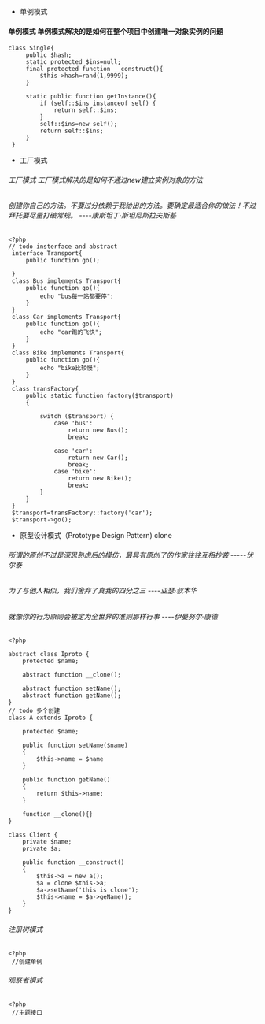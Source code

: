 - 单例模式
#### 单例模式    单例模式解决的是如何在整个项目中创建唯一对象实例的问题
```
class Single{
     public $hash;
     static protected $ins=null;
     final protected function __construct(){
         $this->hash=rand(1,9999);
     }

     static public function getInstance(){
         if (self::$ins instanceof self) {
             return self::$ins;
         }
         self::$ins=new self();
         return self::$ins;
     }
 }
 ```
- 工厂模式
###### 工厂模式    工厂模式解决的是如何不通过new建立实例对象的方法
###### 创建你自己的方法。不要过分依赖于我给出的方法。要确定最适合你的做法！不过拜托要尽量打破常规。 ----康斯坦丁·斯坦尼斯拉夫斯基
```
<?php
// todo insterface and abstract
 interface Transport{
     public function go();

 }
 class Bus implements Transport{
     public function go(){
         echo "bus每一站都要停";
     }
 }
 class Car implements Transport{
     public function go(){
         echo "car跑的飞快";
     }
 }
 class Bike implements Transport{
     public function go(){
         echo "bike比较慢";
     }
 }
 class transFactory{
     public static function factory($transport)
     {

         switch ($transport) {
             case 'bus':
                 return new Bus();
                 break;

             case 'car':
                 return new Car();
                 break;
             case 'bike':
                 return new Bike();
                 break;
         }
     }
 }
 $transport=transFactory::factory('car');
 $transport->go();
 ```


- 原型设计模式（Prototype Design Pattern) clone
###### 所谓的原创不过是深思熟虑后的模仿，最具有原创了的作家往往互相抄袭  -----伏尔泰
###### 为了与他人相似，我们舍弃了真我的四分之三  ----亚瑟·叔本华
###### 就像你的行为原则会被定为全世界的准则那样行事  ----伊曼努尔·康德
```
<?php

abstract class Iproto {
    protected $name;

    abstract function __clone();

    abstract function setName();
    abstract function getName();
}
// todo 多个创建
class A extends Iproto {
    
    protected $name;

    public function setName($name)
    {
        $this->name = $name
    }
    
    public function getName()
    {
        return $this->name;
    }

    function __clone(){}
}

class Client {
    private $name;
    private $a;

    public function __construct()
    {
        $this->a = new a();
        $a = clone $this->a;
        $a->setName('this is clone');
        $this->name = $a->geName();
    }
}
```
###### 注册树模式

```
<?php
 //创建单例  
 ```
 
###### 观察者模式

```
<?php
 //主题接口
 ```
